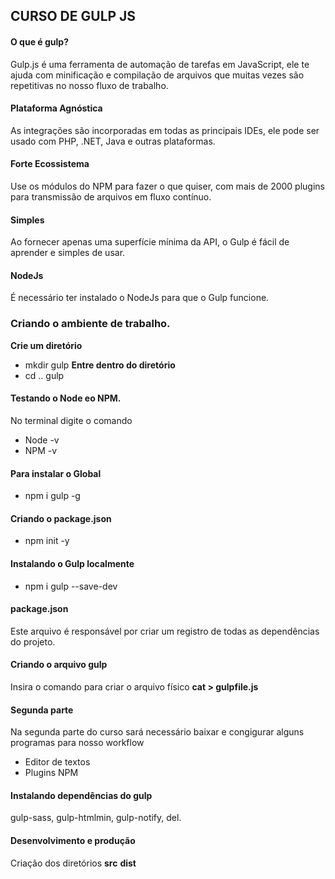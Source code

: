 ## CURSO DE GULP JS

#### O que é gulp?
Gulp.js é uma ferramenta de automação de tarefas em JavaScript, ele te ajuda com minificação e compilação de arquivos que muitas vezes são repetitivas no nosso fluxo de trabalho.

#### Plataforma Agnóstica
As integrações são incorporadas em todas as principais IDEs, ele pode ser usado com PHP, .NET, Java e outras plataformas.

#### Forte Ecossistema
Use os módulos do NPM para fazer o que quiser, com mais de 2000 plugins para transmissão de arquivos em fluxo contínuo.

#### Simples
Ao fornecer apenas uma superfície mínima da API, o Gulp é fácil de aprender e simples de usar.

#### NodeJs
É necessário ter instalado o NodeJs para que o Gulp funcione.

### Criando o ambiente de trabalho.
__Crie um diretório__
- mkdir gulp
__Entre dentro do diretório__
- cd .. gulp

#### Testando o Node eo NPM.
No terminal digite o comando
- Node -v
- NPM -v

#### Para instalar o Global
- npm i gulp -g

#### Criando o package.json
- npm init -y

#### Instalando o Gulp localmente
- npm i gulp --save-dev

#### package.json
Este arquivo é responsável por criar um registro de todas as dependências do projeto.

#### Criando o arquivo gulp
Insira o comando para criar o arquivo físico
__cat > gulpfile.js__

#### Segunda parte
Na segunda parte do curso sará necessário baixar e congigurar alguns programas para nosso workflow

- Editor de textos
- Plugins NPM

#### Instalando dependências do gulp
gulp-sass, gulp-htmlmin, gulp-notify, del.

#### Desenvolvimento e produção
Criação dos diretórios
__src__
__dist__

